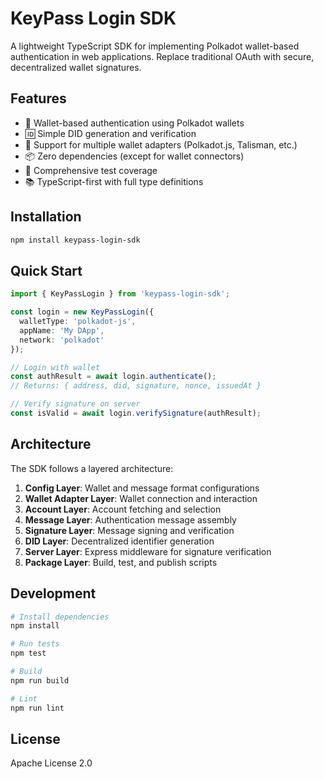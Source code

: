 # KeyPass Login SDK

A lightweight TypeScript SDK for implementing Polkadot wallet-based authentication in web applications. Replace traditional OAuth with secure, decentralized wallet signatures.

## Features

- 🔐 Wallet-based authentication using Polkadot wallets
- 🆔 Simple DID generation and verification
- 🔄 Support for multiple wallet adapters (Polkadot.js, Talisman, etc.)
- 📦 Zero dependencies (except for wallet connectors)
- 🧪 Comprehensive test coverage
- 📚 TypeScript-first with full type definitions

## Installation

```bash
npm install keypass-login-sdk
```

## Quick Start

```typescript
import { KeyPassLogin } from 'keypass-login-sdk';

const login = new KeyPassLogin({
  walletType: 'polkadot-js',
  appName: 'My DApp',
  network: 'polkadot'
});

// Login with wallet
const authResult = await login.authenticate();
// Returns: { address, did, signature, nonce, issuedAt }

// Verify signature on server
const isValid = await login.verifySignature(authResult);
```

## Architecture

The SDK follows a layered architecture:

1. **Config Layer**: Wallet and message format configurations
2. **Wallet Adapter Layer**: Wallet connection and interaction
3. **Account Layer**: Account fetching and selection
4. **Message Layer**: Authentication message assembly
5. **Signature Layer**: Message signing and verification
6. **DID Layer**: Decentralized identifier generation
7. **Server Layer**: Express middleware for signature verification
8. **Package Layer**: Build, test, and publish scripts

## Development

```bash
# Install dependencies
npm install

# Run tests
npm test

# Build
npm run build

# Lint
npm run lint
```

## License

Apache License 2.0